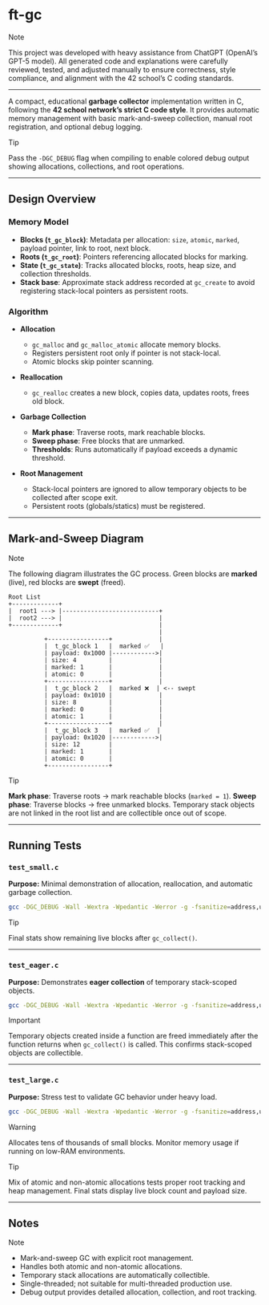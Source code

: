 # ft-gc

> [!NOTE]
> This project was developed with heavy assistance from ChatGPT (OpenAI’s GPT-5 model).
> All generated code and explanations were carefully reviewed, tested, and adjusted manually to ensure correctness, style compliance, and alignment with the 42 school’s C coding standards.

---

A compact, educational **garbage collector** implementation written in C, following the **42 school network’s strict C code style**.
It provides automatic memory management with basic mark-and-sweep collection, manual root registration, and optional debug logging.

> [!TIP]
> Pass the `-DGC_DEBUG` flag when compiling to enable colored debug output showing allocations, collections, and root operations.

---

## Design Overview

### Memory Model

* **Blocks (`t_gc_block`)**: Metadata per allocation: `size`, `atomic`, `marked`, payload pointer, link to root, next block.
* **Roots (`t_gc_root`)**: Pointers referencing allocated blocks for marking.
* **State (`t_gc_state`)**: Tracks allocated blocks, roots, heap size, and collection thresholds.
* **Stack base**: Approximate stack address recorded at `gc_create` to avoid registering stack-local pointers as persistent roots.

### Algorithm

* **Allocation**

  * `gc_malloc` and `gc_malloc_atomic` allocate memory blocks.
  * Registers persistent root only if pointer is not stack-local.
  * Atomic blocks skip pointer scanning.

* **Reallocation**

  * `gc_realloc` creates a new block, copies data, updates roots, frees old block.

* **Garbage Collection**

  * **Mark phase**: Traverse roots, mark reachable blocks.
  * **Sweep phase**: Free blocks that are unmarked.
  * **Thresholds**: Runs automatically if payload exceeds a dynamic threshold.

* **Root Management**

  * Stack-local pointers are ignored to allow temporary objects to be collected after scope exit.
  * Persistent roots (globals/statics) must be registered.

---

## Mark-and-Sweep Diagram

> [!NOTE]
> The following diagram illustrates the GC process. Green blocks are **marked** (live), red blocks are **swept** (freed).

```
Root List
+-------------+
|  root1 ---> |---------------------------+
|  root2 ---> |                           |
+-------------+                           |
                                          |
          +-----------------+             |
          |  t_gc_block 1   |  marked ✅   |
          | payload: 0x1000 |------------>|
          | size: 4         |             |
          | marked: 1       |             |
          | atomic: 0       |             |
          +-----------------+             |
          |  t_gc_block 2   |  marked ❌  | <-- swept
          | payload: 0x1010 |             |
          | size: 8         |             |
          | marked: 0       |             |
          | atomic: 1       |             |
          +-----------------+             |
          |  t_gc_block 3   |  marked ✅  |
          | payload: 0x1020 |------------>|
          | size: 12        |
          | marked: 1       |
          | atomic: 0       |
          +-----------------+
```

> [!TIP]
> **Mark phase**: Traverse roots → mark reachable blocks (`marked = 1`).
> **Sweep phase**: Traverse blocks → free unmarked blocks. Temporary stack objects are not linked in the root list and are collectible once out of scope.

---

## Running Tests

### `test_small.c`

**Purpose:** Minimal demonstration of allocation, reallocation, and automatic garbage collection.

```sh
gcc -DGC_DEBUG -Wall -Wextra -Wpedantic -Werror -g -fsanitize=address,undefined gc/*.c test_small.c -Igc -o test_small && ./test_small
```

> [!TIP]
> Final stats show remaining live blocks after `gc_collect()`.

---

### `test_eager.c`

**Purpose:** Demonstrates **eager collection** of temporary stack-scoped objects.

```sh
gcc -DGC_DEBUG -Wall -Wextra -Wpedantic -Werror -g -fsanitize=address,undefined gc/*.c test_eager.c -Igc -o test_eager && ./test_eager
```

> [!IMPORTANT]
> Temporary objects created inside a function are freed immediately after the function returns when `gc_collect()` is called.
> This confirms stack-scoped objects are collectible.

---

### `test_large.c`

**Purpose:** Stress test to validate GC behavior under heavy load.

```sh
gcc -DGC_DEBUG -Wall -Wextra -Wpedantic -Werror -g -fsanitize=address,undefined gc/*.c test_large.c -Igc -o test_large && ./test_large
```

> [!WARNING]
> Allocates tens of thousands of small blocks. Monitor memory usage if running on low-RAM environments.

> [!TIP]
> Mix of atomic and non-atomic allocations tests proper root tracking and heap management.
> Final stats display live block count and payload size.

---

## Notes

> [!NOTE]
>
> * Mark-and-sweep GC with explicit root management.
> * Handles both atomic and non-atomic allocations.
> * Temporary stack allocations are automatically collectible.
> * Single-threaded; not suitable for multi-threaded production use.
> * Debug output provides detailed allocation, collection, and root tracking.
